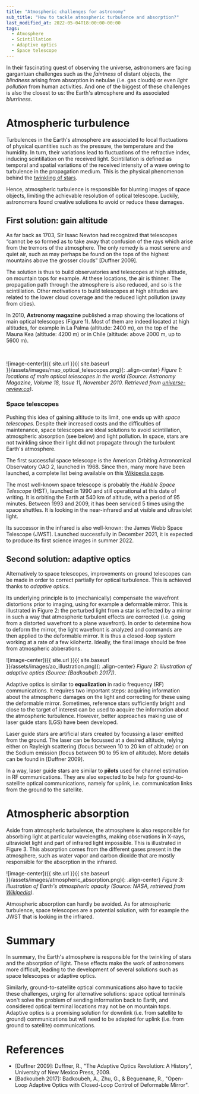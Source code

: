 ```yaml
---
title: "Atmospheric challenges for astronomy"
sub_title: "How to tackle atmospheric turbulence and absorption?"
last_modified_at: 2022-05-04T18:00:00-00:00
tags: 
  - Atmosphere
  - Scintillation
  - Adaptive optics
  - Space telescope
---
```

In their fascinating quest of observing the universe, astronomers are facing gargantuan challenges such as the *faintness* of distant objects, the *blindness* arising from absorption in nebulae (i.e. gas clouds) or even *light pollution* from human activities. And one of the biggest of these challenges is also the closest to us: the Earth's atmosphere and its associated *blurriness*.


# Atmospheric turbulence
Turbulences in the Earth's atmosphere are associated to local fluctuations of physical quantities such as the pressure, the temperature and the humidity. In turn, their variations lead to fluctuations of the refractive index, inducing scintillation on the received light. Scintillation is defined as temporal and spatial variations of the received intensity of a wave owing to turbulence in the propagation medium. This is the physical phenomenon behind the [twinkling of stars](https://www.focals.be/2022/05/01/twinkling.html).

Hence, atmospheric turbulence is responsible for blurring images of space objects, limiting the achievable resolution of optical telescope. Luckily, astronomers found creative solutions to avoid or reduce these damages.


## First solution: gain altitude

As far back as 1703, Sir Isaac Newton had recognized that telescopes “cannot be so formed as to take away that confusion of the rays which arise from the tremors of the atmosphere. The only remedy is a most serene and quiet air, such as may perhaps be found on the tops of the highest mountains above the grosser clouds” [Duffner 2009].

The solution is thus to build observatories and telescopes at high altitude, on mountain tops for example. At these locations, the air is thinner. The propagation path through the atmosphere is also reduced, and so is the scintillation. Other motivations to build telescopes at high altitudes are related to the lower cloud coverage and the reduced light pollution (away from cities).

In 2010, **Astronomy magazine** published a map showing the locations of main optical telescopes (Figure 1). Most of them are indeed located at high altitudes, for example in La Palma (altitude: 2400 m), on the top of the Mauna Kea (altitude: 4200 m) or in Chile (altitude: above 2000 m, up to 5600 m).


<img src="image.jpg" class="align-left" alt="">
<img src="image.jpg" class="align-center" alt="">
<img src="image.jpg" class="align-right" alt="">


![image-center]({{ site.url }}{{ site.baseurl }}/assets/images/map_optical_telescopes.png){: .align-center}
*Figure 1: locations of main optical telescopes in the world (Source: Astronomy Magazine, Volume 18, Issue 11, November 2010. Retrieved from [universe-review.ca](https://universe-review.ca/R08-11-instruments.htm))*.

### Space telescopes
Pushing this idea of gaining altitude to its limit, one ends up with *space telescopes*. Despite their increased costs and the difficulties of maintenance, space telescopes are ideal solutions to avoid scintillation, atmospheric absorption (see below) and light pollution. In space, stars are not twinkling since their light did not propagate through the turbulent Earth's atmosphere.

The first successful space telescope is the American Orbiting Astronomical Observatory OAO 2, launched in 1968. Since then, many more have been launched, a complete list being available on this [Wikipedia page](https://en.wikipedia.org/wiki/List_of_space_telescopes).

The most well-known space telescope is probably the *Hubble Space Telescope* (HST), launched in 1990 and still operational at this date of writing. It is orbiting the Earth at 540 km of altitude, with a period of 95 minutes. Between 1993 and 2009, it has been serviced 5 times using the space shuttles. It is looking in the near-infrared and at visible and ultraviolet light.

Its successor in the infrared is also well-known: the James Webb Space Telescope (JWST). Launched successfully in December 2021, it is expected to produce its first science images in summer 2022.


## Second solution: adaptive optics
Alternatively to space telescopes, improvements on ground telescopes can be made in order to correct partially for optical turbulence. This is achieved thanks to *adaptive optics*.

Its underlying principle is to (mechanically) compensate the wavefront distortions prior to imaging, using for example a deformable mirror.  This is illustrated in Figure 2: the perturbed light from a star is reflected by a mirror in such a way that atmospheric turbulent effects are corrected (i.e. going from a distorted wavefront to a plane wavefront). In order to determine how to deform the mirror, the light wavefront is analyzed and commands are then applied to the deformable mirror. It is thus a closed-loop system working at a rate of a few kilohertz. Ideally, the final image should be free from atmospheric abberations.

![image-center]({{ site.url }}{{ site.baseurl }}/assets/images/ao_illustration.png){: .align-center}
*Figure 2: illustration of adaptive optics (Source: [Badkoubeh 2017])*.

Adaptive optics is similar to **equalization** in radio frequency (RF) communications. It requires two important steps: acquiring information about the atmospheric damages on the light and correcting for these using the deformable mirror. Sometimes, reference stars sufficiently bright and close to the target of interest can be used to acquire the information about the atmospheric turbulence. However, better approaches making use of laser guide stars (LGS) have been developed.

Laser guide stars are artificial stars created by focussing a laser emitted from the ground. The laser can be focussed at a desired altitude, relying either on Rayleigh scattering (focus between 10 to 20 km of altitude) or on the Sodium emission (focus between 90 to 95 km of altitude). More details can be found in [Duffner 2009].

In a way, laser guide stars are similar to **pilots** used for channel estimation in RF communications. They are also expected to be help for ground-to-satellite optical communications, namely for uplink, i.e. communication links from the ground to the satellite.

# Atmospheric absorption
Aside from atmospheric turbulence, the atmosphere is also responsible for absorbing light at particular wavelengths, making observations in X-rays, ultraviolet light and part of infrared light impossible. This is illustrated in Figure 3. This absorption comes from the different gases present in the atmosphere, such as water vapor and carbon dioxide that are mostly responsible for the absorption in the infrared.

![image-center]({{ site.url }}{{ site.baseurl }}/assets/images/atmospheric_absorption.png){: .align-center}
*Figure 3: illustration of Earth's atmospheric opacity (Source: NASA, retrieved from [Wikipedia](https://en.wikipedia.org/wiki/James_Webb_Space_Telescope#/media/File:Atmospheric_electromagnetic_opacity.svg))*.

Atmospheric absorption can hardly be avoided. As for atmospheric turbulence, space telescopes are a potential solution, with for example the JWST that is looking in the infrared.

# Summary
In summary, the Earth's atmosphere is responsible for the twinkling of stars and the absorption of light. These effects make the work of astronomers more difficult, leading to the development of several solutions such as space telescopes or adaptive optics.

Similarly, ground-to-satellite optical communications also have to tackle these challenges, urging for alternative solutions: space optical terminals won't solve the problem of sending information back to Earth, and considered optical terminal locations may not be on mountain tops. Adaptive optics is a promising solution for downlink (i.e. from satellite to ground) communications but will need to be adapted for uplink (i.e. from ground to satellite) communications.

# References
- [Duffner 2009]: Duffner, R., "The Adaptive Optics Revolution: A History", University of New Mexico Press, 2009.
- [Badkoubeh 2017]: Badkoubeh, A., Zhu, G., & Beguenane, R., "Open-Loop Adaptive Optics with Closed-Loop Control of Deformable Mirror".
